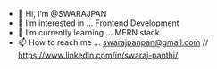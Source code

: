 - 👋 Hi, I’m @SWARAJPAN
- 👀 I’m interested in ... Frontend Development
- 🌱 I’m currently learning ... MERN stack
- 📫 How to reach me ... swarajpanpan@gmail.com // https://www.linkedin.com/in/swaraj-panthi/

<!---
SWARAJPAN/SWARAJPAN is a ✨ special ✨ repository because its `README.md` (this file) appears on your GitHub profile.
You can click the Preview link to take a look at your changes.
--->
